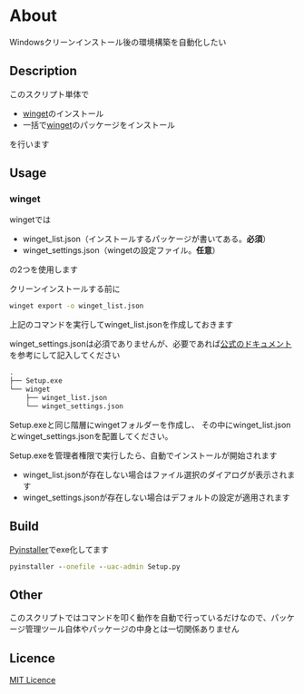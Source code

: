 # About

Windowsクリーンインストール後の環境構築を自動化したい

## Description

[winget]: https://github.com/microsoft/winget-cli

このスクリプト単体で

- [winget][winget]のインストール
- 一括で[winget][winget]のパッケージをインストール

を行います

## Usage

### winget

wingetでは

- winget_list.json（インストールするパッケージが書いてある。**必須**）
- winget_settings.json（wingetの設定ファイル。**任意**）

の2つを使用します

クリーンインストールする前に

```cmd
winget export -o winget_list.json
```

上記のコマンドを実行してwinget_list.jsonを作成しておきます

winget_settings.jsonは必須でありませんが、必要であれば[公式のドキュメント](https://github.com/microsoft/winget-cli/blob/master/doc/Settings.md)を参考にして記入してください

```cmd
.
├── Setup.exe
└── winget
    ├── winget_list.json
    └── winget_settings.json
```

Setup.exeと同じ階層にwingetフォルダーを作成し、
その中にwinget_list.jsonとwinget_settings.jsonを配置してください。

Setup.exeを管理者権限で実行したら、自動でインストールが開始されます

- winget_list.jsonが存在しない場合はファイル選択のダイアログが表示されます
- winget_settings.jsonが存在しない場合はデフォルトの設定が適用されます

## Build

[Pyinstaller](https://github.com/pyinstaller/pyinstaller)でexe化してます

```cmd
pyinstaller --onefile --uac-admin Setup.py
```

## Other

このスクリプトではコマンドを叩く動作を自動で行っているだけなので、パッケージ管理ツール自体やパッケージの中身とは一切関係ありません

## Licence

[MIT Licence](https://opensource.org/licenses/MIT)
